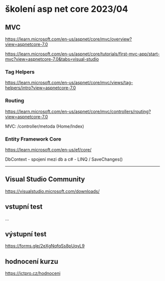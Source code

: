 # školení asp net core 2023/04

## MVC
https://learn.microsoft.com/en-us/aspnet/core/mvc/overview?view=aspnetcore-7.0

https://learn.microsoft.com/en-us/aspnet/core/tutorials/first-mvc-app/start-mvc?view=aspnetcore-7.0&tabs=visual-studio

### Tag Helpers
https://learn.microsoft.com/en-us/aspnet/core/mvc/views/tag-helpers/intro?view=aspnetcore-7.0

### Routing
https://learn.microsoft.com/en-us/aspnet/core/mvc/controllers/routing?view=aspnetcore-7.0

MVC: /controller/metoda (Home/Index)


### Entity Framework Core
https://learn.microsoft.com/en-us/ef/core/

DbContext - spojení mezi db a c# - LINQ / SaveChanges()


--------


## Visual Studio Community
https://visualstudio.microsoft.com/downloads/

## vstupní test
...

## výstupní test
https://forms.gle/2eXgNqfqSs8pUqyL9

## hodnocení kurzu
https://ictpro.cz/hodnoceni
